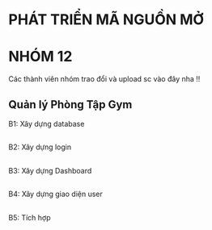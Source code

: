 # PHÁT TRIỂN MÃ NGUỒN MỞ
# NHÓM 12
Các thành viên nhóm trao đổi và upload sc vào đây nha !!
## Quản lý Phòng Tập Gym
B1: Xây dựng database
##
B2: Xây dựng login
##
B3: Xây dựng Dashboard
##
B4: Xây dựng giao diện user
##
B5: Tích hợp
